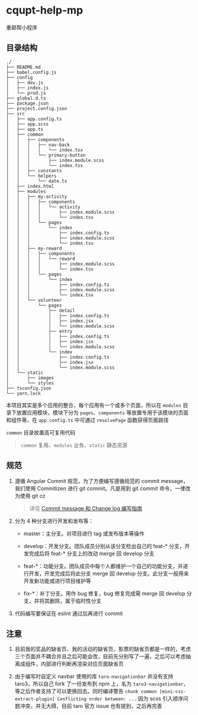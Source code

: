 # cqupt-help-mp

重邮帮小程序

## 目录结构

```shell
./
├── README.md
├── babel.config.js
├── config
│   ├── dev.js
│   ├── index.js
│   └── prod.js
├── global.d.ts
├── package.json
├── project.config.json
├── src
│   ├── app.config.ts
│   ├── app.scss
│   ├── app.ts
│   ├── common
│   │   ├── components
│   │   │   ├── nav-back
│   │   │   │   └── index.tsx
│   │   │   └── primary-button
│   │   │       ├── index.module.scss
│   │   │       └── index.tsx
│   │   ├── constants
│   │   └── helpers
│   │       └── date.ts
│   ├── index.html
│   ├── modules
│   │   ├── my-activity
│   │   │   ├── components
│   │   │   │   └── activity
│   │   │   │       ├── index.module.scss
│   │   │   │       └── index.tsx
│   │   │   └── pages
│   │   │       └── index
│   │   │           ├── index.config.ts
│   │   │           ├── index.module.scss
│   │   │           └── index.tsx
│   │   ├── my-reward
│   │   │   ├── components
│   │   │   │   └── reward
│   │   │   │       ├── index.module.scss
│   │   │   │       └── index.tsx
│   │   │   └── pages
│   │   │       └── index
│   │   │           ├── index.config.ts
│   │   │           ├── index.module.scss
│   │   │           └── index.tsx
│   │   └── volunteer
│   │       └── pages
│   │           ├── detail
│   │           │   ├── index.config.ts
│   │           │   ├── index.jsx
│   │           │   └── index.module.scss
│   │           ├── entry
│   │           │   ├── index.config.ts
│   │           │   ├── index.jsx
│   │           │   └── index.module.scss
│   │           └── index
│   │               ├── index.config.ts
│   │               ├── index.jsx
│   │               └── index.module.scss
│   └── static
│       ├── images
│       └── styles
├── tsconfig.json
└── yarn.lock
```

本项目其实是多个应用的整合，每个应用有一个或多个页面，所以在 `modules` 目录下放置应用模块，模块下分为 `pages`、`components` 等放置专用于该模块的页面和组件等，在 `app.config.ts` 中可通过 `resolvePage` 函数获得页面路径

`common` 目录放置高可复用代码

> `common` 复用、`modules` 业务、`static` 静态资源

## 规范

1. 遵循 Angular Commit 规范，为了方便编写遵循规范的 commit message，我们使用 Commitizen 进行 git commit。凡是用到 git commit 命令，一律改为使用 git cz

    > 详见 [Commit message 和 Change log 编写指南](https://www.ruanyifeng.com/blog/2016/01/commit_message_change_log.html)

2. 分为 4 种分支进行开发和发布等：

    - master：主分支。对项目进行 tag 或发布版本等操作

    - develop：开发分支。团队成员分别从该分支检出自己的 feat-\* 分支，开发完成后将 feat-\* 分支上的改动 merge 回 develop 分支

    - feat-\*：功能分支。团队成员中每个人都维护一个自己的功能分支，并进行开发，开发完成后将此分支 merge 回 develop 分支。此分支一般用来开发新功能或进行项目维护等

    - fix-\*：补丁分支。用作 bug 修复，bug 修复完成需 merge 回 develop 分支，并将其删除，属于临时性分支

3. 代码编写要保证在 eslint 通过后再进行 commit

## 注意

1. 目前我的奖品的缺省页、我的活动的缺省页、影票的缺省页都是一样的，考虑三个页面并不耦合并且之后可能会改，目前先分别写了一遍，之后可以考虑抽离成组件，内部进行判断再渲染对应页面缺省页

2. 由于编写时自定义 navbar 使用的库 `taro-navigationbar` 并没有支持 taro3，所以自己 fork 了一份发布到 npm 上，名为 `taro3-navigationbar`，等之后作者支持了可以更换回去。同时编译警告 `chunk common [mini-css-extract-plugin] Conflicting order between: ...` 因为 scss 引入顺序问题冲突，并无大碍，目前 taro 官方 issue 也有提到，之后再完善
